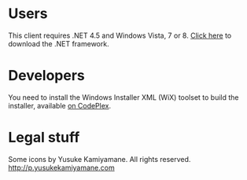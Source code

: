Users
====

This client requires .NET 4.5 and Windows Vista, 7 or 8.
[Click here][1] to download the .NET framework.

Developers
====

You need to install the Windows Installer XML (WiX) toolset to build the installer, available [on CodePlex][2].

Legal stuff
====
Some icons by Yusuke Kamiyamane. All rights reserved. http://p.yusukekamiyamane.com

[1]: http://www.microsoft.com/net
[2]: http://wix.codeplex.com/
